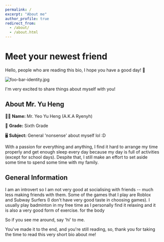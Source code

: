 ```yaml
---
permalink: /
excerpt: "About me"
author_profile: true
redirect_from: 
  - /about/
  - /about.html
---
```


# Meet your newest friend

Hello, people who are reading this bio, I hope you have a good day! 👋

![foo-bar-identity.jpg](https://daviddhc20120601.github.io/academicpages.github.io/images/foo-bar-identity.jpg)

I'm very excited to share things about myself with you!

## About Mr. Yu Heng

👩‍🏫 **Name:** Mr. Yeo Yu Heng (A.K.A Ryenyh) 

🏫 **Grade:** Sixth Grade

🖥️ **Subject:** General 'nonsense' about myself lol :D

With a passion for everything and anything, I find it hard to arrange my time properly and get enough sleep every day because my day is full of activities (except for school days). Despite that, I still make an effort to set aside some time to spend some time with my family.

## General Information

I am an introvert so I am not very good at socialising with friends -- much less making friends with them. Some of the games that I play are Roblox and Subway Surfers (I don't have very good taste in choosing games). I usually play badminton in my free time as I personally find it relaxing and it is also a very good form of exercise. for the body

So if you see me around, say 'hi' to me. 

You've made it to the end, and you're still reading, so, thank you for taking the time to read this very short bio about me!
